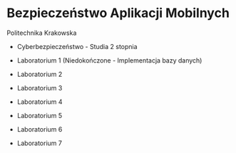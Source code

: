 # Bezpieczeństwo Aplikacji Mobilnych

Politechnika Krakowska
- Cyberbezpieczeństwo - Studia 2 stopnia

- Laboratorium 1 (Niedokończone - Implementacja bazy danych)
- Laboratorium 2
- Laboratorium 3
- Laboratorium 4
- Laboratorium 5
- Laboratorium 6
- Laboratorium 7


